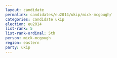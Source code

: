 ```yaml
---
layout: candidate
permalink: candidates/eu2014/ukip/mick-mcgough/
categories: candidate ukip
election: eu2014
list-rank: 5
list-rank-ordinal: 5th
person: mick-mcgough
region: eastern
party: ukip
---
```

